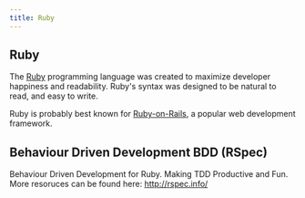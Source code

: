 ```yaml
---
title: Ruby
---
```

## Ruby

The [Ruby](https://www.ruby-lang.org/en/) programming language was created to maximize developer happiness and readability. Ruby's syntax was designed to be natural to read, and easy to write.

Ruby is probably best known for [Ruby-on-Rails](http://rubyonrails.org), a popular web development framework.

## Behaviour Driven Development BDD (RSpec)

Behaviour Driven Development for Ruby. Making TDD Productive and Fun.
More resoruces can be found here:
http://rspec.info/

